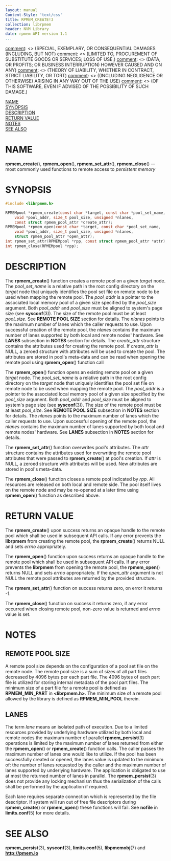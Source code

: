 ```yaml
---
layout: manual
Content-Style: 'text/css'
title: RPMEM_CREATE!3
collection: librpmem
header: NVM Library
date: rpmem API version 1.1
...
```


[comment]: <> (Copyright 2017, Intel Corporation)

[comment]: <> (Redistribution and use in source and binary forms, with or without)
[comment]: <> (modification, are permitted provided that the following conditions)
[comment]: <> (are met:)
[comment]: <> (    * Redistributions of source code must retain the above copyright)
[comment]: <> (      notice, this list of conditions and the following disclaimer.)
[comment]: <> (    * Redistributions in binary form must reproduce the above copyright)
[comment]: <> (      notice, this list of conditions and the following disclaimer in)
[comment]: <> (      the documentation and/or other materials provided with the)
[comment]: <> (      distribution.)
[comment]: <> (    * Neither the name of the copyright holder nor the names of its)
[comment]: <> (      contributors may be used to endorse or promote products derived)
[comment]: <> (      from this software without specific prior written permission.)

[comment]: <> (THIS SOFTWARE IS PROVIDED BY THE COPYRIGHT HOLDERS AND CONTRIBUTORS)
[comment]: <> ("AS IS" AND ANY EXPRESS OR IMPLIED WARRANTIES, INCLUDING, BUT NOT)
[comment]: <> (LIMITED TO, THE IMPLIED WARRANTIES OF MERCHANTABILITY AND FITNESS FOR)
[comment]: <> (A PARTICULAR PURPOSE ARE DISCLAIMED. IN NO EVENT SHALL THE COPYRIGHT)
[comment]: <> (OWNER OR CONTRIBUTORS BE LIABLE FOR ANY DIRECT, INDIRECT, INCIDENTAL,)
[comment]: <> (SPECIAL, EXEMPLARY, OR CONSEQUENTIAL DAMAGES (INCLUDING, BUT NOT)
[comment]: <> (LIMITED TO, PROCUREMENT OF SUBSTITUTE GOODS OR SERVICES; LOSS OF USE,)
[comment]: <> (DATA, OR PROFITS; OR BUSINESS INTERRUPTION) HOWEVER CAUSED AND ON ANY)
[comment]: <> (THEORY OF LIABILITY, WHETHER IN CONTRACT, STRICT LIABILITY, OR TORT)
[comment]: <> ((INCLUDING NEGLIGENCE OR OTHERWISE) ARISING IN ANY WAY OUT OF THE USE)
[comment]: <> (OF THIS SOFTWARE, EVEN IF ADVISED OF THE POSSIBILITY OF SUCH DAMAGE.)

[comment]: <> (rpmem_create.3 -- page for most commonly used librpmem functions)

[NAME](#name)<br />
[SYNOPSIS](#synopsis)<br />
[DESCRIPTION](#description)<br />
[RETURN VALUE](#return-value)<br />
[NOTES](#notes)<br />
[SEE ALSO](#see-also)<br />


# NAME #

**rpmem_create**(), **rpmem_open**(),
**rpmem_set_attr**(), **rpmem_close**()
-- most commonly used functions to remote
access to *persistent memory*


# SYNOPSIS #

```c
#include <librpmem.h>

RPMEMpool *rpmem_create(const char *target, const char *pool_set_name,
	void *pool_addr, size_t pool_size, unsigned *nlanes,
	const struct rpmem_pool_attr *create_attr);
RPMEMpool *rpmem_open(const char *target, const char *pool_set_name,
	void *pool_addr, size_t pool_size, unsigned *nlanes,
	struct rpmem_pool_attr *open_attr);
int rpmem_set_attr(RPMEMpool *rpp, const struct rpmem_pool_attr *attr);
int rpmem_close(RPMEMpool *rpp);
```


# DESCRIPTION #

The **rpmem_create**() function creates a remote pool on a given *target* node.
The *pool_set_name* is a relative path in the root config directory on
the *target* node that uniquely identifies the pool set file on remote node
to be used when mapping the remote pool. The *pool_addr* is a pointer to the
associated local memory pool of a given size specified by the *pool_size*
argument. Both *pool_addr* and *pool_size* must be aligned to system's page
size (see **sysconf**(3)). The size of the remote pool must be at least
*pool_size*. See **REMOTE POOL SIZE** section for details.
The *nlanes* points to the maximum number of lanes which the caller requests to
use. Upon successful creation of the remote pool, the *nlanes* contains the
maximum number of lanes supported by both local and remote nodes' hardware.
See **LANES** subsection in **NOTES** section for details.
The *create_attr* structure contains the attributes used for creating the
remote pool. If *create_attr* is NULL, a zeroed structure with attributes will
be used to create the pool. The attributes are stored in pool's meta-data and
can be read when opening the remote pool using **rpmem_open**() function call

The **rpmem_open**() function opens an existing remote pool on a given *target*
node. The *pool_set_name* is a relative path in the root config directory on
the *target* node that uniquely identifies the pool set file on remote node
to be used when mapping the remote pool. The *pool_addr* is a pointer to the
associated local memory pool of a given size specified by the *pool_size*
argument. Both *pool_addr* and *pool_size* must be aligned to system's page
size (see **sysconf**(3)). The size of the remote pool must be at least
*pool_size*. See **REMOTE POOL SIZE** subsection in **NOTES** section for details.
The *nlanes* points to the maximum number of lanes which the caller requests to
use. Upon successful opening of the remote pool, the *nlanes* contains the
maximum number of lanes supported by both local and remote nodes' hardware.
See **LANES** subsection in **NOTES** section for details.

The **rpmem_set_attr**() function overwrites pool's attributes.
The *attr* structure contains the attributes used for overwriting the remote
pool attributes that were passed to **rpmem_create**() at pool's creation.
If *attr* is NULL, a zeroed structure with attributes will be used.
New attributes are stored in pool's meta-data.

The **rpmem_close**() function closes a remote pool indicated by *rpp*.
All resources are released on both local and remote side. The pool itself lives
on the remote node and may be re-opened at a later time using **rpmem_open**()
function as described above.

# RETURN VALUE #

The **rpmem_create**() upon success returns an opaque handle to the remote pool
which shall be used in subsequent API calls. If any error prevents the
**librpmem** from creating the remote pool, the **rpmem_create**() returns
NULL and sets *errno* appropriately.

The **rpmem_open**() function upon success returns an opaque handle to the remote
pool which shall be used in subsequent API calls. If any error prevents the
**librpmem** from opening the remote pool, the **rpmem_open**() returns NULL
and sets *errno* appropriately. If the *open_attr* argument is not NULL the remote
pool attributes are returned by the provided structure.

The **rpmem_set_attr**() function on success returns zero, on error it returns -1.

The **rpmem_close**() function on success it returns zero, if any error occurred
when closing remote pool, non-zero value is returned and *errno* value is set.


# NOTES #

## REMOTE POOL SIZE ##
A remote pool size depends on the configuration of a pool set file on the remote
node. The remote pool size is a sum of sizes of all part files decreased by 4096
bytes per each part file. The 4096 bytes of each part file is utilized for
storing internal metadata of the pool part files. The minimum size of a part
file for a remote pool is defined as **RPMEM_MIN_PART** in **\<librpmem.h\>**.
The minimum size of a remote pool allowed by the library is defined as
**RPMEM_MIN_POOL** therein.

## LANES ##
The term *lane* means an isolated path of execution. Due to a limited resources
provided by underlying hardware utilized by both local and remote nodes the
maximum number of parallel **rpmem_persist**(3) operations is limited by the
maximum number of lanes returned from either the **rpmem_open**() or
**rpmem_create**() function calls. The caller passes the maximum number of lanes
one would like to utilize. If the pool has been successfully created or opened,
the lanes value is updated to the minimum of: the number of lanes requested by
the caller and the maximum number of lanes supported by underlying hardware.
The application is obligated to use at most the returned number of
lanes in parallel. The **rpmem_persist**(3) does not provide any locking mechanism
thus the serialization of the calls shall be performed by the application if
required.

Each lane requires separate connection which is represented by the file descriptor.
If system will run out of free file descriptors during **rpmem_create**() or
**rpmem_open**() these functions will fail. See **nofile** in **limits.conf**(5)
for more details.


# SEE ALSO #

**rpmem_persist**(3), **sysconf**(3), **limits.conf**(5),
**libpmemobj**(7) and **<http://pmem.io>**
